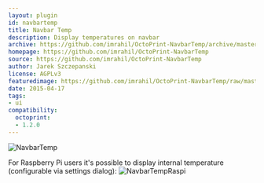 ```yaml
---
layout: plugin
id: navbartemp
title: Navbar Temp
description: Display temperatures on navbar
archive: https://github.com/imrahil/OctoPrint-NavbarTemp/archive/master.zip
homepage: https://github.com/imrahil/OctoPrint-NavbarTemp
source: https://github.com/imrahil/OctoPrint-NavbarTemp
author: Jarek Szczepanski
license: AGPLv3
featuredimage: https://github.com/imrahil/OctoPrint-NavbarTemp/raw/master/navbar.png?raw=true
date: 2015-04-17
tags:
- ui
compatibility:
  octoprint:
  - 1.2.0
---
```


![NavbarTemp](https://github.com/imrahil/OctoPrint-NavbarTemp/raw/master/navbar.png?raw=true)

For Raspberry Pi users it's possible to display internal temperature (configurable via settings dialog):
![NavbarTempRaspi](https://github.com/imrahil/OctoPrint-NavbarTemp/raw/master/navbar_raspi.png?raw=true)